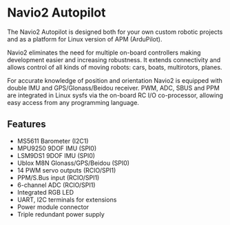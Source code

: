 <!--
---
name: Navio2 Autopilot
class: board
type: gps,motor,sensor
formfactor: HAT
manufacturer: Emlid
collected: Other
description: Full drone controller for Raspberry Pi
url: https://docs.emlid.com/navio2/
github: https://github.com/emlid/Navio2
buy: https://emlid.com/shop/navio2/
image: 'emlid-navio2.png'
pincount: 40
eeprom: setup
power:
  '1':
  '2':
ground:
  '6':
  '9':
  '14':
  '20':
  '25':
  '30':
  '34':
  '39':
pin:
  '3':
    name: MS5611 Data
    mode: i2c
  '5':
    name: MS5611 Clock
    mode: i2c
  '7':
    name: Red LED
    mode: output
    active: high
  '13':
    name: Green LED
    mode: output
    active: high
  '15':
    name: LSM9DS1 Magneto CS
    mode: chipselect
    active: high
  '16':
    name: MPU9250 Interrupt
    mode: output
    active: high
  '18':
    name: RCIO PC10
  '19':
    mode: spi
  '21':
    mode: spi
  '22':
    name: LSM9DS1 Accel/Gyro CS
    mode: chipselect
    active: high
  '23':
    mode: spi
  '24':
  '26':
    name: MPU9250 Chip Select
    mode: chipselect
    active: high
  '29':
    name: RCIO PC11
  '31':
    name: Blue LED
    mode: output
    active: high
  '32':
    name: RCIO Clock
  '33':
    name: RCIO Data
  '35':
    name: RCIO MISO
    mode: spi
  '36':
    name: RCIO Chip Select
    mode: chipselect
    active: high
  '38':
    name: RCIO MOSI
    mode: spi
  '40':
    name: RCIO SCLK
    mode: spi
i2c:
  '0x77':
    name: Barometer
    device: MS5611
-->
# Navio2 Autopilot

The Navio2 Autopilot is designed both for your own custom robotic projects and as a platform for Linux version of APM (ArduPilot).

Navio2 eliminates the need for multiple on-board controllers making development easier and increasing robustness. It extends connectivity and allows control of all kinds of moving robots: cars, boats, multirotors, planes.

For accurate knowledge of position and orientation Navio2 is equipped with double IMU and GPS/Glonass/Beidou receiver. PWM, ADC, SBUS and PPM are integrated in Linux sysfs via the on-board RC I/O co-processor, allowing easy access from any programming language.

## Features

* MS5611 Barometer (I2C1)
* MPU9250 9DOF IMU (SPI0)
* LSM9DS1 9DOF IMU (SPI0)
* Ublox M8N Glonass/GPS/Beidou (SPI0)
* 14 PWM servo outputs (RCIO/SPI1)
* PPM/S.Bus input (RCIO/SPI1)
* 6-channel ADC (RCIO/SPI1)
* Integrated RGB LED
* UART, I2C terminals for extensions
* Power module connector
* Triple redundant power supply
